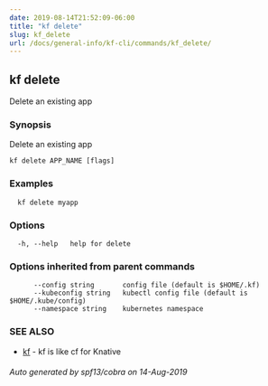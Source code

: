```yaml
---
date: 2019-08-14T21:52:09-06:00
title: "kf delete"
slug: kf_delete
url: /docs/general-info/kf-cli/commands/kf_delete/
---
```

## kf delete

Delete an existing app

### Synopsis

Delete an existing app

```
kf delete APP_NAME [flags]
```

### Examples

```
  kf delete myapp
```

### Options

```
  -h, --help   help for delete
```

### Options inherited from parent commands

```
      --config string       config file (default is $HOME/.kf)
      --kubeconfig string   kubectl config file (default is $HOME/.kube/config)
      --namespace string    kubernetes namespace
```

### SEE ALSO

* [kf](/docs/general-info/kf-cli/commands/kf/)	 - kf is like cf for Knative

###### Auto generated by spf13/cobra on 14-Aug-2019
